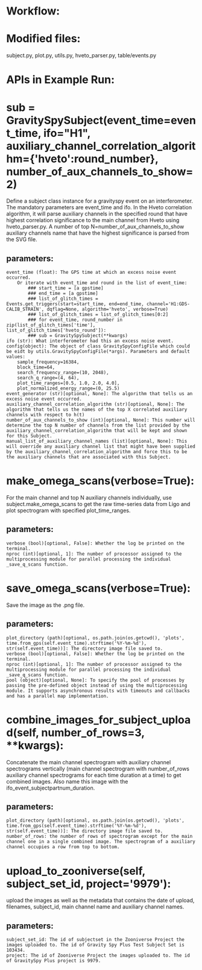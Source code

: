 # Workflow:

# Modified files:
subject.py, plot.py, utils.py, hveto_parser.py, table/events.py

# APIs in Example Run: 

# sub = GravitySpySubject(event_time=event_time, ifo="H1", auxiliary_channel_correlation_algorithm={'hveto':round_number}, number_of_aux_channels_to_show=2)
Define a subject class instance for a gravityspy event on an interferometer. The mandatory parameters are event_time and ifo. In the Hveto correlation algorithm, it will parse auxiliary channels in the specified round that have highest correlation significance to the main channel from Hveto using hveto_parser.py. A number of top N=number_of_aux_channels_to_show auxiliary channels name that have the highest significance is parsed from the SVG file.
## parameters:
    event_time (float): The GPS time at which an excess noise event occurred.
        Or iterate with event_time and round in the list of event_time:
            ### start_time = [a gpstime]
            ### end_time = [a gpstime]
            ### list_of_glitch_times = Events.get_triggers(start=start_time, end=end_time, channel='H1:GDS-CALIB_STRAIN', dqflag=None, algorithm='hveto', verbose=True)
            ### list_of_glitch_times = list_of_glitch_times[0:2]
            ### for event_time, round_number in zip(list_of_glitch_times['time'], list_of_glitch_times['hveto_round']):
            ### sub = GravitySpySubject(**kwargs)
    ifo (str): What interferometer had this an excess noise event.
    config(object): The object of class GravitySpyConfigFile which could be eidt by utils.GravitySpyConfigFile(*args). Parameters and default values:
        sample_frequency=16384, 
        block_time=64,
        search_frequency_range=(10, 2048),
        search_q_range=(4, 64), 
        plot_time_ranges=[0.5, 1.0, 2.0, 4.0],
        plot_normalized_energy_range=(0, 25.5)
    event_generator (str)[optional, None]: The algorithm that tells us an excess noise event occurred.
    auxiliary_channel_correlation_algorithm (str)[optional, None]: The algorithm that tells us the names of the top X correlated auxiliary channels with respect to h(t)
    number_of_aux_channels_to_show (int)[optional, None]: This number will determine the top N number of channels from the list provided by the auxiliary_channel_correlation_algorithm that will be kept and shown for this Subject.
    manual_list_of_auxiliary_channel_names (list)[optional, None]: This will override any auxiliary channel list that might have been supplied by the auxiliary_channel_correlation_algorithm and force this to be the auxiliary channels that are associated with this Subject.

# make_omega_scans(verbose=True):
For the main channel and top N auxiliary channels individually, use subject.make_omega_scans to get the raw time-series data from Ligo and plot spectrogram with specified plot_time_ranges.
## parameters:
    verbose (bool)[optional, False]: Whether the log be printed on the terminal.
    nproc (int)[optional, 1]: The number of processor assigned to the multiprocessing module for parallel processing the individual _save_q_scans function.

# save_omega_scans(verbose=True):
Save the image as the .png file.
## parameters:
    plot_directory (path)[optional, os.path.join(os.getcwd(), 'plots', time.from_gps(self.event_time).strftime('%Y-%m-%d'), str(self.event_time))]: The directory image file saved to.
    verbose (bool)[optional, False]: Whether the log be printed on the terminal.
    nproc (int)[optional, 1]: The number of processor assigned to the multiprocessing module for parallel processing the individual _save_q_scans function.
    pool (object)[optional, None]: To specify the pool of processes by passing the pre-defined object instead of using the multiprocessing module. It supports asynchronous results with timeouts and callbacks and has a parallel map implementation.

# combine_images_for_subject_upload(self, number_of_rows=3, **kwargs):
Concatenate the main channel spectrogram with auxiliary channel spectrograms vertically (main channel spectrogram with number_of_rows auxiliary channel spectrograms for each time duration at a time) to get combined images. Also name this image with the ifo_event_subjectpartnum_duration.
## parameters:
    plot_directory (path)[optional, os.path.join(os.getcwd(), 'plots', time.from_gps(self.event_time).strftime('%Y-%m-%d'), str(self.event_time))]: The directory image file saved to.
    number_of_rows: the number of rows of spectrogram except for the main channel one in a single combined image. The spectrogram of a auxiliary channel occupies a row from top to bottom.

# upload_to_zooniverse(self, subject_set_id, project='9979'):
upload the images as well as the metadata that contains the date of upload, filenames, subject_id, main channel name and auxiliary channel names.
## parameters:
    subject_set_id: The id of subjectset in the Zooniverse Project the images uploaded to. The id of Gravity Spy Plus Test Subject Set is 103434.
    project: The id of Zooniverse Project the images uploaded to. The id of GravitySpy Plus project is 9979.